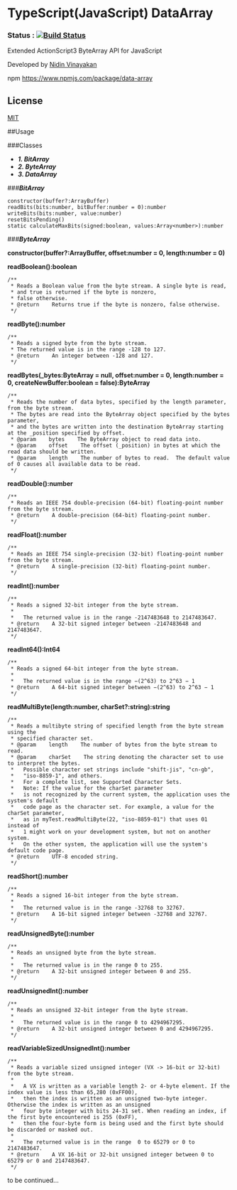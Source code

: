 TypeScript(JavaScript) DataArray
================================
### Status : [![Build Status](https://api.travis-ci.org/01alchemist/DataArray.png)](https://travis-ci.org/01alchemist/DataArray)
Extended ActionScript3 ByteArray API for JavaScript

Developed by [Nidin Vinayakan](https://github.com/nidin)

npm https://www.npmjs.com/package/data-array

License
----
[MIT](LICENSE)

##Usage 

###Classes
- **_1. BitArray_**
- **_2. ByteArray_**
- **_3. DataArray_**


###**_BitArray_**

    constructor(buffer?:ArrayBuffer)
    readBits(bits:number, bitBuffer:number = 0):number
    writeBits(bits:number, value:number)
    resetBitsPending()
    static calculateMaxBits(signed:boolean, values:Array<number>):number
    
###**_ByteArray_**

**constructor(buffer?:ArrayBuffer, offset:number = 0, length:number = 0)**
    
**readBoolean():boolean**

    /**
     * Reads a Boolean value from the byte stream. A single byte is read,
     * and true is returned if the byte is nonzero,
     * false otherwise.
     * @return    Returns true if the byte is nonzero, false otherwise.
     */

**readByte():number**

    /**
     * Reads a signed byte from the byte stream.
     * The returned value is in the range -128 to 127.
     * @return    An integer between -128 and 127.
     */

**readBytes(_bytes:ByteArray = null, offset:number = 0, length:number = 0, createNewBuffer:boolean = false):ByteArray**    
    
    /**
     * Reads the number of data bytes, specified by the length parameter, from the byte stream.
     * The bytes are read into the ByteArray object specified by the bytes parameter,
     * and the bytes are written into the destination ByteArray starting at the _position specified by offset.
     * @param    bytes    The ByteArray object to read data into.
     * @param    offset    The offset (_position) in bytes at which the read data should be written.
     * @param    length    The number of bytes to read.  The default value of 0 causes all available data to be read.
     */

**readDouble():number**    
    
    /**
     * Reads an IEEE 754 double-precision (64-bit) floating-point number from the byte stream.
     * @return    A double-precision (64-bit) floating-point number.
     */

**readFloat():number**    
    
    /**
     * Reads an IEEE 754 single-precision (32-bit) floating-point number from the byte stream.
     * @return    A single-precision (32-bit) floating-point number.
     */

**readInt():number**
    
    /**
     * Reads a signed 32-bit integer from the byte stream.
     *
     *   The returned value is in the range -2147483648 to 2147483647.
     * @return    A 32-bit signed integer between -2147483648 and 2147483647.
     */
    
**readInt64():Int64**
    
    /**
     * Reads a signed 64-bit integer from the byte stream.
     *
     *   The returned value is in the range −(2^63) to 2^63 − 1
     * @return    A 64-bit signed integer between −(2^63) to 2^63 − 1
     */
    
**readMultiByte(length:number, charSet?:string):string**
   
    /**
     * Reads a multibyte string of specified length from the byte stream using the
     * specified character set.
     * @param    length    The number of bytes from the byte stream to read.
     * @param    charSet    The string denoting the character set to use to interpret the bytes.
     *   Possible character set strings include "shift-jis", "cn-gb",
     *   "iso-8859-1", and others.
     *   For a complete list, see Supported Character Sets.
     *   Note: If the value for the charSet parameter
     *   is not recognized by the current system, the application uses the system's default
     *   code page as the character set. For example, a value for the charSet parameter,
     *   as in myTest.readMultiByte(22, "iso-8859-01") that uses 01 instead of
     *   1 might work on your development system, but not on another system.
     *   On the other system, the application will use the system's default code page.
     * @return    UTF-8 encoded string.
     */
    
**readShort():number**
    
    /**
     * Reads a signed 16-bit integer from the byte stream.
     *
     *   The returned value is in the range -32768 to 32767.
     * @return    A 16-bit signed integer between -32768 and 32767.
     */
    
**readUnsignedByte():number**
    
    /**
     * Reads an unsigned byte from the byte stream.
     *
     *   The returned value is in the range 0 to 255.
     * @return    A 32-bit unsigned integer between 0 and 255.
     */

**readUnsignedInt():number**

    /**
     * Reads an unsigned 32-bit integer from the byte stream.
     *
     *   The returned value is in the range 0 to 4294967295.
     * @return    A 32-bit unsigned integer between 0 and 4294967295.
     */
     
**readVariableSizedUnsignedInt():number**

    /**
     * Reads a variable sized unsigned integer (VX -> 16-bit or 32-bit) from the byte stream.
     *
     *   A VX is written as a variable length 2- or 4-byte element. If the index value is less than 65,280 (0xFF00),
     *   then the index is written as an unsigned two-byte integer. Otherwise the index is written as an unsigned
     *   four byte integer with bits 24-31 set. When reading an index, if the first byte encountered is 255 (0xFF),
     *   then the four-byte form is being used and the first byte should be discarded or masked out.
     *
     *   The returned value is in the range  0 to 65279 or 0 to 2147483647.
     * @return    A VX 16-bit or 32-bit unsigned integer between 0 to 65279 or 0 and 2147483647.
     */
     
     
to be continued...
